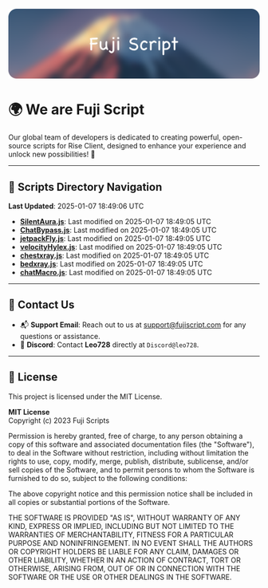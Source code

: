 ![Banner](.github/b.webp)

# 🌍 **We are Fuji Script**

Our global team of developers is dedicated to creating powerful, open-source scripts for Rise Client, designed to enhance your experience and unlock new possibilities! 🌟

---
<!-- SCRIPTS_NAVIGATION_START -->
## 📂 **Scripts Directory Navigation**

**Last Updated**: 2025-01-07 18:49:06 UTC

- **[SilentAura.js](scripts/SilentAura.js)**: Last modified on 2025-01-07 18:49:05 UTC
- **[ChatBypass.js](scripts/ChatBypass.js)**: Last modified on 2025-01-07 18:49:05 UTC
- **[jetpackFly.js](scripts/jetpackFly.js)**: Last modified on 2025-01-07 18:49:05 UTC
- **[velocityHylex.js](scripts/velocityHylex.js)**: Last modified on 2025-01-07 18:49:05 UTC
- **[chestxray.js](scripts/chestxray.js)**: Last modified on 2025-01-07 18:49:05 UTC
- **[bedxray.js](scripts/bedxray.js)**: Last modified on 2025-01-07 18:49:05 UTC
- **[chatMacro.js](scripts/chatMacro.js)**: Last modified on 2025-01-07 18:49:05 UTC

<!-- SCRIPTS_NAVIGATION_END -->

---

## 💬 **Contact Us**  
- 📬 **Support Email**: Reach out to us at [support@fujiscript.com](mailto:support@fujiscript.com) for any questions or assistance.  
- 💬 **Discord**: Contact **Leo728** directly at `Discord@leo728`.

---

## 📜 **License**

This project is licensed under the MIT License.  

**MIT License**  
Copyright (c) 2023 Fuji Scripts  

Permission is hereby granted, free of charge, to any person obtaining a copy of this software and associated documentation files (the "Software"), to deal in the Software without restriction, including without limitation the rights to use, copy, modify, merge, publish, distribute, sublicense, and/or sell copies of the Software, and to permit persons to whom the Software is furnished to do so, subject to the following conditions:  

The above copyright notice and this permission notice shall be included in all copies or substantial portions of the Software.  

THE SOFTWARE IS PROVIDED "AS IS", WITHOUT WARRANTY OF ANY KIND, EXPRESS OR IMPLIED, INCLUDING BUT NOT LIMITED TO THE WARRANTIES OF MERCHANTABILITY, FITNESS FOR A PARTICULAR PURPOSE AND NONINFRINGEMENT. IN NO EVENT SHALL THE AUTHORS OR COPYRIGHT HOLDERS BE LIABLE FOR ANY CLAIM, DAMAGES OR OTHER LIABILITY, WHETHER IN AN ACTION OF CONTRACT, TORT OR OTHERWISE, ARISING FROM, OUT OF OR IN CONNECTION WITH THE SOFTWARE OR THE USE OR OTHER DEALINGS IN THE SOFTWARE.  
